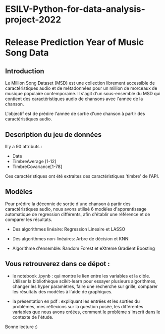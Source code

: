 # ESILV-Python-for-data-analysis-project-2022


# Release Prediction Year of Music Song Data


## Introduction

Le Million Song Dataset (MSD) est une collection librement accessible de caractéristiques audio et de métadonnées pour un million de morceaux de musique populaire contemporaine. Il s'agit d'un sous-ensemble du MSD qui contient des caractéristiques audio de chansons avec l'année de la chanson. 

L'objectif est de prédire l'année de sortie d'une chanson à partir des caractéristiques audio.


## Description du jeu de données
Il y a 90 attributs :
- Date 
- TimbreAverage [1-12]
- TimbreCovariance[1-78] 

Ces caractéristiques ont été extraites des caractéristiques 'timbre' de l'API. 


## Modèles
Pour prédire la décennie de sortie d'une chanson à partir des caractéristiques audio, nous avons utilisé 6 modèles d'apprentissage automatique de regression différents, afin d'établir une référence et de comparer les résultats.
    
- Des algorithmes linéaire: Regression Lineaire et LASSO

- Des algorithmes non-linéaires: Arbre de décision et KNN

- Algorithme d'ensemble: Random Forest et eXtreme Gradient Boosting


## Vous retrouverez dans ce dépot : 

- le notebook .ipynb : qui montre le lien entre les variables et la cible. Utiliser la bibliothèque scikit-learn pour essayer plusieurs algorithmes, changer les hyper paramètres, faire une recherche sur grille, comparer les résultats des modèles à l'aide de graphiques.


- la présentation en pdf : expliquant les entrées et les sorties du problèmes, mes réflexions sur la question posée, les différentes variables que nous avons créées, comment le problème s'inscrit dans le contexte de l'étude.


Bonne lecture :) 
